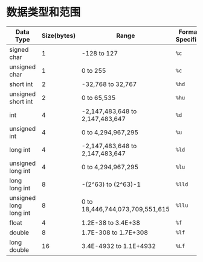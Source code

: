 # 数据类型和范围

| Data Type              | Size(bytes) | Range                           | Format Specifier |
| ---------------------- | ----------- | ------------------------------- | ---------------- |
| signed char            | 1           | -128 to 127                     | `%c`             |
| unsigned char          | 1           | 0 to 255                        | `%c`             |
| short int              | 2           | -32,768 to 32,767               | `%hd`            |
| unsigned short int     | 2           | 0 to 65,535                     | `%hu`            |
| int                    | 4           | -2,147,483,648 to 2,147,483,647 | `%d`             |
| unsigned int           | 4           | 0 to 4,294,967,295              | `%u`             |
| long int               | 4           | -2,147,483,648 to 2,147,483,647 | `%ld`            |
| unsigned long int      | 4           | 0 to 4,294,967,295              | `%lu`            |
| long long int          | 8           | -(2^63) to (2^63)-1             | `%lld`           |
| unsigned long long int | 8           | 0 to 18,446,744,073,709,551,615 | `%llu`           |
| float                  | 4           | 1.2E-38 to 3.4E+38              | `%f`             |
| double                 | 8           | 1.7E-308 to 1.7E+308            | `%lf`            |
| long double            | 16          | 3.4E-4932 to 1.1E+4932          | `%Lf`            |
